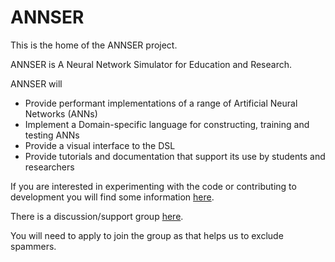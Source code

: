 # ANNSER

This is the home of the ANNSER project.

ANNSER is A Neural Network Simulator for Education and Research.

ANNSER will

* Provide performant implementations of a range of Artificial Neural Networks (ANNs)
* Implement a Domain-specific language for constructing, training and testing ANNs
* Provide a visual interface to the DSL
* Provide tutorials and documentation that support its use by students and researchers

If you are interested in experimenting with the code or contributing to development you will find some information
 [here](DEVELOPERS.md).
 
There is a discussion/support group [here](https://groups.google.com/forum/#!forum/annser).

You will need to apply to join the group as that helps us to exclude spammers.
